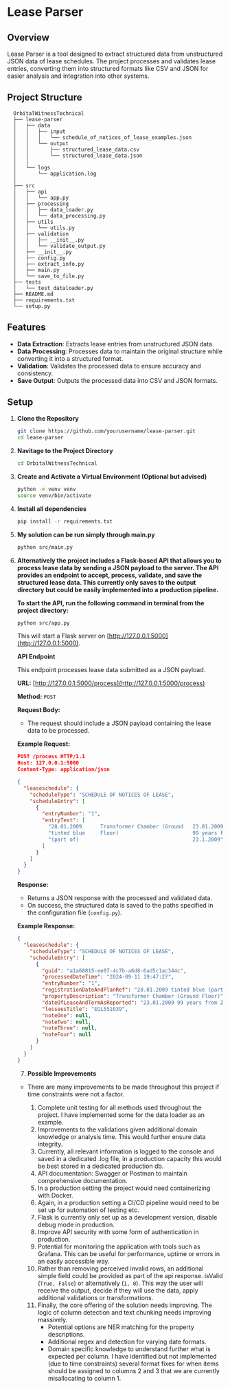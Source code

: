 # Lease Parser

## Overview

Lease Parser is a tool designed to extract structured data from unstructured JSON data of lease schedules. The project
processes and validates lease entries, converting them into structured formats like CSV and JSON for easier analysis and
integration into other systems.

## Project Structure

      OrbitalWitnessTechnical
      ├── lease-parser
      │   ├── data
      │   │   ├── input
      │   │   │   └── schedule_of_notices_of_lease_examples.json
      │   │   └── output
      │   │       ├── structured_lease_data.csv
      │   │       └── structured_lease_data.json
      │   │
      │   └── logs
      │       └── application.log
      │     
      ├── src
      │   ├── api
      │   │   └── app.py
      │   ├── processing
      │   │   ├── data_loader.py
      │   │   └── data_processing.py
      │   ├── utils
      │   │   └── utils.py
      │   ├── validation
      │   │   ├── __init__.py
      │   │   └── validate_output.py
      │   ├── __init__.py
      │   ├── config.py
      │   ├── extract_info.py
      │   ├── main.py
      │   └── save_to_file.py
      ├── tests
      │   └── test_dataloader.py
      ├── README.md
      ├── requirements.txt
      └── setup.py

## Features

- **Data Extraction**: Extracts lease entries from unstructured JSON data.
- **Data Processing**: Processes data to maintain the original structure while converting it into a structured format.
- **Validation**: Validates the processed data to ensure accuracy and consistency.
- **Save Output**: Outputs the processed data into CSV and JSON formats.

## Setup

1. **Clone the Repository**
   ```bash
   git clone https://github.com/yourusername/lease-parser.git
   cd lease-parser
   ```
2. **Navitage to the Project Directory**
    ```bash
    cd OrbitalWitnessTechnical
   ```
3. **Create and Activate a Virtual Environment (Optional but advised)**
    ```bash
    python -m venv venv
    source venv/bin/activate
    ```
4. **Install all dependencies**
    ```bash
    pip install -r requirements.txt
    ```
5. **My solution can be run simply through main.py**
    ```bash
    python src/main.py
   ```
6. **Alternatively the project includes a Flask-based API that allows you to process lease data by sending a JSON
   payload to the server. The API provides an endpoint to accept, process, validate, and save the structured lease data.
   This currently only saves to the output directory but could be easily implemented into a production pipeline.**

   **To start the API, run the following command in terminal from the project directory:**
   ```bash
   python src/app.py
   ```
   This will start a Flask server on [http://127.0.0.1:5000](http://127.0.0.1:5000).

   **API Endpoint**

   This endpoint processes lease data submitted as a JSON payload.

   **URL:** [http://127.0.0.1:5000/process](http://127.0.0.1:5000/process)

   **Method:** `POST`

   **Request Body:**
    - The request should include a JSON payload containing the lease data to be processed.

   **Example Request:**
   ```json
   POST /process HTTP/1.1
   Host: 127.0.0.1:5000
   Content-Type: application/json

   {
     "leaseschedule": {
       "scheduleType": "SCHEDULE OF NOTICES OF LEASE",
       "scheduleEntry": [
         {
           "entryNumber": "1",
           "entryText": [
             "28.01.2009      Transformer Chamber (Ground   23.01.2009      EGL551039  ",
             "tinted blue     Floor)                        99 years from              ",
             "(part of)                                     23.1.2009"
           ]
         }
       ]
     }
   }
   ```

   **Response:**
    - Returns a JSON response with the processed and validated data.
    - On success, the structured data is saved to the paths specified in the configuration file (`config.py`).

   **Example Response:**
   ```json
   {
     "leaseschedule": {
       "scheduleType": "SCHEDULE OF NOTICES OF LEASE",
       "scheduleEntry": [
         {
           "guid": "a1a60815-ee07-4c7b-a6d8-6ad5c1ac344c",
           "processedDateTime": "2024-09-11 19:47:27",
           "entryNumber": "1",
           "registrationDateAndPlanRef": "28.01.2009 tinted blue (part of)",
           "propertyDescription": "Transformer Chamber (Ground Floor)",
           "dateOfLeaseAndTermAsReported": "23.01.2009 99 years from 23.1.2009",
           "lesseesTitle": "EGL551039",
           "noteOne": null,
           "noteTwo": null,
           "noteThree": null,
           "noteFour": null
         }
       ]
     }
   }
   ```

    7. **Possible Improvements**

    - There are many improvements to be made throughout this project if time constraints were not a factor.

        1. Complete unit testing for all methods used throughout the project. I have implemented some for the data
           loader as
           an example.
        2. Improvements to the validations given additional domain knowledge or analysis time. This would further ensure
           data integrity.
        3. Currently, all relevant information is logged to the console and saved in a dedicated .log file, in a
           production capacity this would be best stored
           in a dedicated production db.
        4. API documentation: Swagger or Postman to maintain comprehensive documentation.
        5. In a production setting the project would need containerizing with Docker.
        6. Again, in a production setting a CI/CD pipeline would need to be set up for automation of testing etc.
        7. Flask is currently only set up as a development version, disable debug mode in production.
        8. Improve API security with some form of authentication in production.
        9. Potential for monitoring the application with tools such as Grafana. This can be useful for performance,
           uptime
           or errors in an easily accessible way.
        10. Rather than removing perceived invalid rows, an additional simple field could be provided as part of the api
            response. isValid (`True, False`) or alternatively (`1, 0`). This way the user will receive the output,
            decide if they will use the data, apply additional validations or transformations.
        11. Finally, the core offering of the solution needs improving. The logic of column detection and text chunking
            needs
            improving massively.
            - Potential options are NER matching for the property descriptions.
            - Additional regex and detection for varying date formats.
            - Domain specific knowledge to understand further what is expected per column. I have identified but not
              implemented (due to time constraints) several format fixes for when items should be assigned to columns 2
              and 3 that we are currently
              misallocating to column 1.